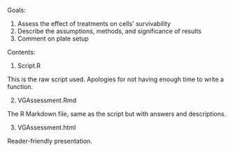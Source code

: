 Goals:
1. Assess the effect of treatments on cells' survivability
2. Describe the assumptions, methods, and significance of results
3. Comment on plate setup

Contents:
1. Script.R 

This is the raw script used. Apologies for not having enough time to write a function.

2. VGAssessment.Rmd 

The R Markdown file, same as the script but with answers and descriptions.

3. VGAssessment.html

Reader-friendly presentation.


